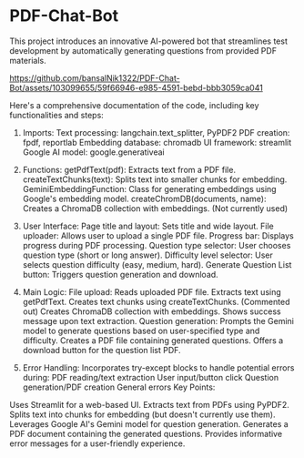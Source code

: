 # PDF-Chat-Bot
This project introduces an innovative AI-powered bot that streamlines test development by automatically generating questions from provided PDF materials. 

https://github.com/bansalNik1322/PDF-Chat-Bot/assets/103099655/59f66946-e985-4591-bebd-bbb3059ca041


Here's a comprehensive documentation of the code, including key functionalities and steps:

1. Imports:
  Text processing: langchain.text_splitter, PyPDF2
  PDF creation: fpdf, reportlab
  Embedding database: chromadb
  UI framework: streamlit
  Google AI model: google.generativeai

2. Functions:
  getPdfText(pdf): Extracts text from a PDF file.
  createTextChunks(text): Splits text into smaller chunks for embedding.
  GeminiEmbeddingFunction: Class for generating embeddings using Google's embedding model.
  createChromDB(documents, name): Creates a ChromaDB collection with embeddings. (Not currently used)

3. User Interface:
  Page title and layout: Sets title and wide layout.
  File uploader: Allows user to upload a single PDF file.
  Progress bar: Displays progress during PDF processing.
  Question type selector: User chooses question type (short or long answer).
  Difficulty level selector: User selects question difficulty (easy, medium, hard).
  Generate Question List button: Triggers question generation and download.

4. Main Logic:
  File upload:
  Reads uploaded PDF file.
  Extracts text using getPdfText.
  Creates text chunks using createTextChunks.
  (Commented out) Creates ChromaDB collection with embeddings.
  Shows success message upon text extraction.
  Question generation:
  Prompts the Gemini model to generate questions based on user-specified type and difficulty.
  Creates a PDF file containing generated questions.
  Offers a download button for the question list PDF.

5. Error Handling:
  Incorporates try-except blocks to handle potential errors during:
  PDF reading/text extraction
  User input/button click
  Question generation/PDF creation
  General errors
Key Points:

  Uses Streamlit for a web-based UI.
  Extracts text from PDFs using PyPDF2.
  Splits text into chunks for embedding (but doesn't currently use them).
  Leverages Google AI's Gemini model for question generation.
  Generates a PDF document containing the generated questions.
  Provides informative error messages for a user-friendly experience.



  
